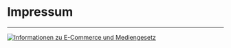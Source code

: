 # Impressum
---
<a href="https://www.wkoecg.at/Web/Ecg.aspx?FirmaID=4af86bd5-5e49-4951-9954-db7bd3c5d431" target="_blank"><img src="https://www.wkoecg.at/Web/Library/img/ecg.gif" style="border:0px" alt="Informationen zu E-Commerce und Mediengesetz"></a>